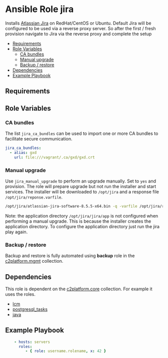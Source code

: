 # Ansible Role jira

Installs [Atlassian Jira](https://www.atlassian.com/software/jira/) on RedHat/CentOS or Ubuntu. Default Jira will be configured to be used via a reverse proxy server. So after the first / fresh provision navigate to Jira via the reverse proxy and complete the setup

<!-- MarkdownTOC levels="2,3" autolink="true" -->

- [Requirements](#requirements)
- [Role Variables](#role-variables)
    - [CA bundles](#ca-bundles)
    - [Manual upgrade](#manual-upgrade)
    - [Backup / restore](#backup--restore)
- [Dependencies](#dependencies)
- [Example Playbook](#example-playbook)

<!-- /MarkdownTOC -->

## Requirements

<!-- Any pre-requisites that may not be covered by Ansible itself or the role should be mentioned here. For instance, if the role uses the EC2 module, it may be a good idea to mention in this section that the boto package is required. -->

## Role Variables

<!--  A description of the settable variables for this role should go here, including any variables that are in defaults/main.yml, vars/main.yml, and any variables that can/should be set via parameters to the role. Any variables that are read from other roles and/or the global scope (ie. hostvars, group vars, etc.) should be mentioned here as well. -->

### CA bundles

The list `jira_ca_bundles` can be used to import one or more CA bundles to facilitate secure communication.

```yaml
jira_ca_bundles:
  - alias: gxd
    url: file:///vagrant/.ca/gxd/gxd.crt
```

### Manual upgrade

Use `jira_manual_upgrade` to perform an upgrade manually. Set to `yes` and provision. The role will prepare upgrade but not run the installer and start services. The installer will be downloaded to `/opt/jira` and a response file `/opt/jira/reponse.varfile`.

```bash
/opt/jira/atlassian-jira-software-8.5.5-x64.bin -q -varfile /opt/jira/response.varfile
```

Note: the application directory `/opt/jira/jira/app` is not configured when performing a manual upgrade. This is because the installer creates the application directory. To configure the application directory just run the jira play again.

### Backup / restore

Backup and restore is fully automated using **backup** role in the [c2platform.mgmt](https://github.com/c2platform/ansible-collection-mgmt) collection.

## Dependencies

<!--   A list of other roles hosted on Galaxy should go here, plus any details in regards to parameters that may need to be set for other roles, or variables that are used from other roles. -->

This role is dependent on the [c2platform.core](https://github.com/c2platform/ansible-collection-core) collection. For example it uses the roles.

* [lcm](../lcm)
* [postgresql_tasks](../postgresql_tasks)
* [java](../java)

## Example Playbook

<!--   Including an example of how to use your role (for instance, with variables passed in as parameters) is always nice for users too: -->

```yaml
    - hosts: servers
      roles:
         - { role: username.rolename, x: 42 }
```





